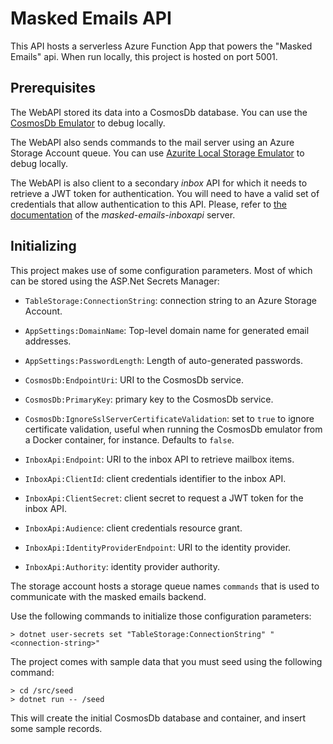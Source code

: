 # Masked Emails API

This API hosts a serverless Azure Function App that powers the "Masked Emails" api.
When run locally, this project is hosted on port 5001.

## Prerequisites

The WebAPI stored its data into a CosmosDb database.
You can use the [CosmosDb Emulator](https://docs.microsoft.com/en-us/azure/cosmos-db/local-emulator) to debug locally.

The WebAPI also sends commands to the mail server using an Azure Storage Account queue. You can use [Azurite Local Storage Emulator](https://docs.microsoft.com/en-us/azure/storage/common/storage-use-azurite) to debug locally.

The WebAPI is also client to a secondary *inbox* API for which it needs to retrieve a JWT token for authentication. You will need to have a valid
set of credentials that allow authentication to this API. Please, refer to [the documentation](https://github.com/springcomp/masked-emails-inboxapi#configuration) of the *masked-emails-inboxapi* server.

## Initializing

This project makes use of some configuration parameters. Most of which can be stored using the ASP.Net Secrets Manager:

- `TableStorage:ConnectionString`: connection string to an Azure Storage Account.

- `AppSettings:DomainName`: Top-level domain name for generated email addresses.
- `AppSettings:PasswordLength`: Length of auto-generated passwords.

- `CosmosDb:EndpointUri`: URI to the CosmosDb service.
- `CosmosDb:PrimaryKey`: primary key to the CosmosDb service.
- `CosmosDb:IgnoreSslServerCertificateValidation`: set to `true` to ignore certificate validation, useful when running the CosmosDb emulator from a Docker container, for instance. Defaults to `false`.

- `InboxApi:Endpoint`: URI to the inbox API to retrieve mailbox items.
- `InboxApi:ClientId`: client credentials identifier to the inbox API.
- `InboxApi:ClientSecret`: client secret to request a JWT token for the inbox API.
- `InboxApi:Audience`: client credentials resource grant.
- `InboxApi:IdentityProviderEndpoint`: URI to the identity provider.
- `InboxApi:Authority`: identity provider authority.


The storage account hosts a storage queue names `commands` that is used to communicate with the masked emails backend.

Use the following commands to initialize those configuration parameters:

```
> dotnet user-secrets set "TableStorage:ConnectionString" "<connection-string>"
```

The project comes with sample data that you must seed using the following command:

```
> cd /src/seed
> dotnet run -- /seed
```

This will create the initial CosmosDb database and container, and insert some sample records.

